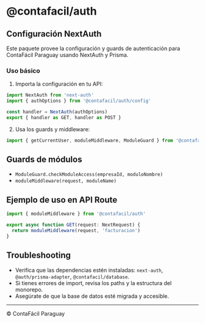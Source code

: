 # @contafacil/auth

## Configuración NextAuth

Este paquete provee la configuración y guards de autenticación para ContaFácil Paraguay usando NextAuth y Prisma.

### Uso básico

1. Importa la configuración en tu API:

```ts
import NextAuth from 'next-auth'
import { authOptions } from '@contafacil/auth/config'

const handler = NextAuth(authOptions)
export { handler as GET, handler as POST }
```

2. Usa los guards y middleware:

```ts
import { getCurrentUser, moduleMiddleware, ModuleGuard } from '@contafacil/auth'
```

## Guards de módulos

- `ModuleGuard.checkModuleAccess(empresaId, moduloNombre)`
- `moduleMiddleware(request, moduleName)`

## Ejemplo de uso en API Route

```ts
import { moduleMiddleware } from '@contafacil/auth'

export async function GET(request: NextRequest) {
  return moduleMiddleware(request, 'facturacion')
}
```

## Troubleshooting

- Verifica que las dependencias estén instaladas: `next-auth`, `@auth/prisma-adapter`, `@contafacil/database`.
- Si tienes errores de import, revisa los paths y la estructura del monorepo.
- Asegúrate de que la base de datos esté migrada y accesible.

---

© ContaFácil Paraguay 